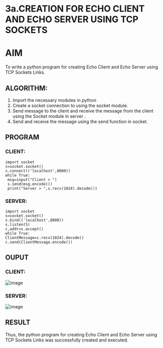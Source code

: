 # 3a.CREATION FOR ECHO CLIENT AND ECHO SERVER USING TCP SOCKETS
# AIM
To write a python program for creating Echo Client and Echo Server using TCP
Sockets Links.
## ALGORITHM:
1. Import the necessary modules in python
2. Create a socket connection to using the socket module.
3. Send message to the client and receive the message from the client using the Socket module in
 server .
4. Send and receive the message using the send function in socket.
## PROGRAM
### CLIENT:
```
import socket
s=socket.socket()
s.connect(('localhost',8000))
while True:
 msg=input("Client > ")
 s.send(msg.encode())
 print("Server > ",s.recv(1024).decode())
```
 ### SERVER:
 ```
 import socket
s=socket.socket()
s.bind(('localhost',8000))
s.listen(5)
c,addr=s.accept()
while True:
 ClientMessage=c.recv(1024).decode()
 c.send(ClientMessage.encode())
```
## OUPUT
### CLIENT:
![image](https://github.com/Thilak45/3a.Sockets_Creation_for_Echo_Client_and_Echo_Server/assets/138849161/4e8f5cf5-b046-43a9-a74e-e3217efb5dba)
### SERVER:
![image](https://github.com/Thilak45/3a.Sockets_Creation_for_Echo_Client_and_Echo_Server/assets/138849161/aad75a8a-0755-4a0a-9a61-cd629bf7f79d)
## RESULT
Thus, the python program for creating Echo Client and Echo Server using TCP Sockets Links 
was successfully created and executed.
